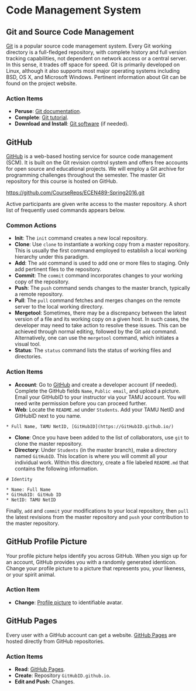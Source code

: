 # Code Management System


## Git and Source Code Management

[Git](http://git-scm.com/) is a popular source code management system.
Every Git working directory is a full-fledged repository, with complete history and full version tracking capabilities, not dependent on network access or a central server.
In this sense, it trades off space for speed.
Git is primarily developed on Linux, although it also supports most major operating systems including BSD, OS X, and Microsoft Windows.
Pertinent information about Git can be found on the project website.

### Action Items

* __Peruse__: [Git documentation](http://git-scm.com/doc/).
* __Complete__: [Git tutorial](https://try.github.io/levels/1/challenges/1).
* __Download and Install__: [Git software](http://git-scm.com/downloads) (if needed).


## GitHub

[GitHub](https://github.com/) is a web-based hosting service for source code management (SCM).
It is built on the Git revision control system and offers free accounts for open source and educational projects.
We will employ a Git archive for programming challenges throughout the semester.
The master Git repository for this course is hosted on GitHub.

https://github.com/CourseReps/ECEN489-Spring2016.git

Active participants are given write access to the master repository.
A short list of frequently used commands appears below.

### Common Actions

* __Init__:
The `init` command creates a new local repository.
* __Clone__:
Use `clone` to instantiate a working copy from a master repository.
This is usually the first command employed to establish a local working hierarchy under this paradigm.
* __Add__:
The `add` command is used to add one or more files to staging.
Only add pertinent files to the repository.
* __Commit__:
The `commit` command incorporates changes to your working copy of the repository.
* __Push__:
The `push` command sends changes to the master branch, typically a remote repository.
* __Pull__:
The `pull` command fetches and merges changes on the remote server to the local working directory.
* __Mergetool__:
Sometimes, there may be a discrepancy between the latest version of a file and its working copy on a given host.
In such cases, the developer may need to take action to resolve these issues.
This can be achieved through normal editing, followed by the Git `add` command.
Alternatively, one can use the  `mergetool` command, which initiates a visual tool.
* __Status__:
The `status` command lists the status of working files and directories.

### Action Items

* __Account__: Go to [GitHub](https://github.com) and create a developer account (if needed).
Complete the GitHub fields `Name`, `Public email`, and upload a picture.
Email your GitHubID to your instructor via your TAMU account.
You will need write permission before you can proceed further.
* __Web__: Locate the `README.md` under `Students`.
Add your TAMU NetID and GitHubID next to you name.

```
* Full Name, TAMU NetID, [GitHubID](https://GitHubID.github.io/)
```

* __Clone__: Once you have been added to the list of collaborators, use `git` to clone the master repository.
* __Directory__: Under `Students` (in the master branch), make a directory named `GitHubID`.
This location is where you will commit all your individual work.
Within this directory, create a file labeled `README.md` that contains the following information.

```
# Identity

* Name: Full Name
* GitHubID: GitHub ID
* NetID: TAMU NetID
```

Finally, `add` and `commit` your modifications to your local repository, then `pull` the latest revisions from the master repository and `push` your contribution to the master repository.


## GitHub Profile Picture

Your profile picture helps identify you across GitHub.
When you sign up for an account, GitHub provides you with a randomly generated identicon.
Change your profile picture to a picture that represents you, your likeness, or your spirit animal.

### Action Item

* __Change__: [Profile picture](https://help.github.com/articles/how-do-i-set-up-my-profile-picture/) to identifiable avatar.


## GitHub Pages

Every user with a GitHub account can get a website.
[GitHub Pages](https://pages.github.com/) are hosted directly from GitHub repositories.

### Action Items

* __Read__: [GitHub Pages](https://pages.github.com/).
* __Create__: Repository `GitHubID.github.io`.
* __Edit and Push__: Changes.
